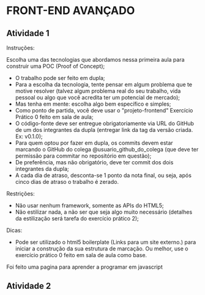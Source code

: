 # FRONT-END AVANÇADO
## Atividade 1

Instruções:

Escolha uma das tecnologias que abordamos nessa primeira aula para construir uma POC (Proof of Concept);
- O trabalho pode ser feito em dupla;
- Para a escolha da tecnologia, tente pensar em algum problema que te motive resolver (talvez algum problema real do seu trabalho, vida pessoal ou algo que você acredita ter um potencial de mercado);
- Mas tenha em mente: escolha algo bem específico e simples;
- Como ponto de partida, você deve usar o "projeto-frontend" Exercício Prático 0 feito em sala de aula;
- O código-fonte deve ser entregue obrigatoriamente via URL do GitHub de um dos integrantes da dupla (entregar link da tag da versão criada. Ex: v0.1.0);
- Para quem optou por fazer em dupla, os commits devem estar marcando o GitHub do colega @usuario_github_do_colega (que deve ter permissão para commitar no repositório em questão);
- De preferência, mas não obrigatório, deve ter commit dos dois integrantes da dupla;
- A cada dia de atraso, desconta-se 1 ponto da nota final, ou seja, após cinco dias de atraso o trabalho é zerado.

Restrições:

- Não usar nenhum framework, somente as APIs do HTML5;
- Não estilizar nada, a não ser que seja algo muito necessário (detalhes da estilização será tarefa do exercício prático 2);

Dicas:

- Pode ser utilizado o html5 boilerplate (Links para um site externo.) para iniciar a construção da sua estrutura de marcação. Ou melhor, use o exercício prático 0 feito em sala de aula como base.

Foi feito uma pagina para aprender a programar em javascript

## Atividade 2
